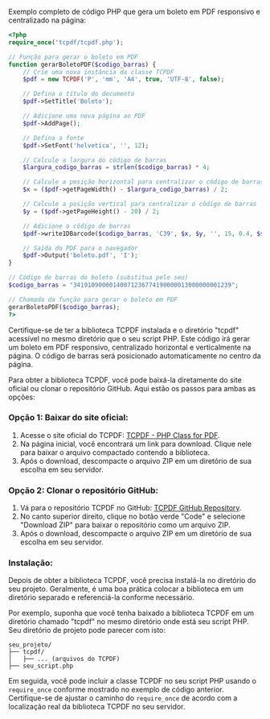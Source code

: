 Exemplo completo de código PHP que gera um boleto em PDF responsivo e centralizado na página:

```php
<?php
require_once('tcpdf/tcpdf.php');

// Função para gerar o boleto em PDF
function gerarBoletoPDF($codigo_barras) {
    // Crie uma nova instância da classe TCPDF
    $pdf = new TCPDF('P', 'mm', 'A4', true, 'UTF-8', false);

    // Defina o título do documento
    $pdf->SetTitle('Boleto');

    // Adicione uma nova página ao PDF
    $pdf->AddPage();

    // Defina a fonte
    $pdf->SetFont('helvetica', '', 12);

    // Calcule a largura do código de barras
    $largura_codigo_barras = strlen($codigo_barras) * 4;

    // Calcule a posição horizontal para centralizar o código de barras
    $x = ($pdf->getPageWidth() - $largura_codigo_barras) / 2;

    // Calcule a posição vertical para centralizar o código de barras
    $y = ($pdf->getPageHeight() - 20) / 2;

    // Adicione o código de barras
    $pdf->write1DBarcode($codigo_barras, 'C39', $x, $y, '', 15, 0.4, $style = array('position' => 'C'));

    // Saída do PDF para o navegador
    $pdf->Output('boleto.pdf', 'I');
}

// Código de barras do boleto (substitua pelo seu)
$codigo_barras = "34191090000140071236774190000013000000001239";

// Chamada da função para gerar o boleto em PDF
gerarBoletoPDF($codigo_barras);
?>
```

Certifique-se de ter a biblioteca TCPDF instalada e o diretório "tcpdf" acessível no mesmo diretório que o seu script PHP. Este código irá gerar um boleto em PDF responsivo, centralizado horizontal e verticalmente na página. O código de barras será posicionado automaticamente no centro da página.

Para obter a biblioteca TCPDF, você pode baixá-la diretamente do site oficial ou clonar o repositório GitHub. Aqui estão os passos para ambas as opções:

### Opção 1: Baixar do site oficial:

1. Acesse o site oficial do TCPDF: [TCPDF - PHP Class for PDF](https://tcpdf.org/).
2. Na página inicial, você encontrará um link para download. Clique nele para baixar o arquivo compactado contendo a biblioteca.
3. Após o download, descompacte o arquivo ZIP em um diretório de sua escolha em seu servidor.

### Opção 2: Clonar o repositório GitHub:

1. Vá para o repositório TCPDF no GitHub: [TCPDF GitHub Repository](https://github.com/tecnickcom/TCPDF).
2. No canto superior direito, clique no botão verde "Code" e selecione "Download ZIP" para baixar o repositório como um arquivo ZIP.
3. Após o download, descompacte o arquivo ZIP em um diretório de sua escolha em seu servidor.

### Instalação:

Depois de obter a biblioteca TCPDF, você precisa instalá-la no diretório do seu projeto. Geralmente, é uma boa prática colocar a biblioteca em um diretório separado e referenciá-la conforme necessário.

Por exemplo, suponha que você tenha baixado a biblioteca TCPDF em um diretório chamado "tcpdf" no mesmo diretório onde está seu script PHP. Seu diretório de projeto pode parecer com isto:

```
seu_projeto/
├── tcpdf/
│   ├── ... (arquivos do TCPDF)
├── seu_script.php
```

Em seguida, você pode incluir a classe TCPDF no seu script PHP usando o `require_once` conforme mostrado no exemplo de código anterior. Certifique-se de ajustar o caminho do `require_once` de acordo com a localização real da biblioteca TCPDF no seu servidor.